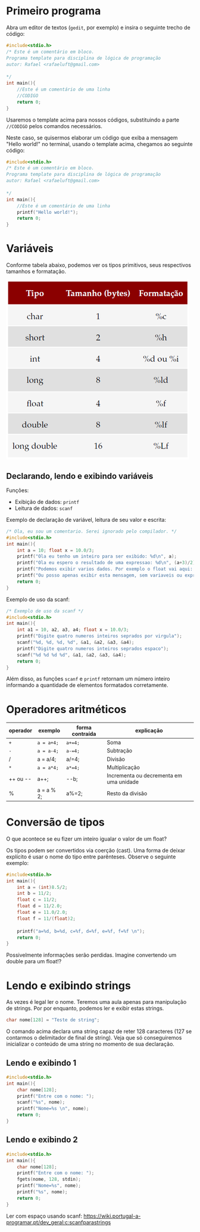 # Primeiro programa

Abra um editor de textos (`gedit`, por exemplo) e insira o seguinte trecho de código:

```c
#include<stdio.h>
/* Este é um comentário em bloco. 
Programa template para disciplina de lógica de programação
autor: Rafael <rafaeluft@gmail.com>

*/
int main(){
    //Este é um comentário de uma linha
    //CODIGO
    return 0;
}

```

Usaremos o template acima para nossos códigos, substituindo a parte `//CODIGO` pelos comandos necessários.  

Neste caso, se quisermos elaborar um código que exiba a mensagem "Hello world!" no terminal, usando o template acima, chegamos ao seguinte código: 

```c
#include<stdio.h>
/* Este é um comentário em bloco. 
Programa template para disciplina de lógica de programação
autor: Rafael <rafaeluft@gmail.com>

*/
int main(){
    //Este é um comentário de uma linha
    printf("Hello world!");
    return 0;
}

```


# Variáveis
Conforme tabela abaixo, podemos ver os tipos primitivos, seus respectivos tamanhos e formatação.

![Tipos primitivos](./images/tipos-primitivos.png)

## Declarando, lendo e exibindo variáveis

Funções: 
* Exibição de dados: `printf` 
* Leitura de dados: `scanf`

Exemplo de declaração de variável, leitura de seu valor e escrita: 

```c
/* Ola, eu sou um comentario. Serei ignorado pelo compilador. */
#include<stdio.h>
int main(){ 
    int a = 10; float x = 10.0/3;
    printf("Ola eu tenho um inteiro para ser exibido: %d\n", a);
    printf("Ola eu espero o resultado de uma expressao: %d\n", (a+3)/2);
    printf("Podemos exibir varios dados. Por exemplo o float vai aqui: %f e o int aqui: %d\n", x, (a+3)*2);
    printf("Ou posso apenas exibir esta mensagem, sem variaveis ou expressoes.");
    return 0;
}
```

Exemplo de uso da scanf: 
```c
/* Exemplo de uso da scanf */
#include<stdio.h>
int main(){ 
    int a1 = 10, a2, a3, a4; float x = 10.0/3;
    printf("Digite quatro numeros inteiros seprados por virgula");
    scanf("%d, %d, %d, %d", &a1, &a2, &a3, &a4);
    printf("Digite quatro numeros inteiros seprados espaco");
    scanf("%d %d %d %d", &a1, &a2, &a3, &a4);
    return 0;
}
```
Além disso, as funções `scanf` e `printf` retornam um número inteiro informando a quantidade de elementos formatados corretamente. 

# Operadores aritméticos

operador | exemplo | forma contraída | explicação
------------ | -------------|------------ | -------------
`+` | `a = a+4;` | `a+=4;` | Soma 
`-` | `a = a-4;` | `a-=4;` | Subtração
/ | a = a/4; | a/=4; | Divisão
`*` | `a = a*4;` | `a*=4;` | Multiplicação
++ ou -- | a++; | --b;  | Incrementa ou decrementa em uma unidade
% | a = a % 2; | a%=2; | Resto da divisão 


# Conversão de tipos

O que acontece se eu fizer um inteiro igualar o valor de um float?

Os tipos podem ser convertidos via coerção (cast). Uma forma de deixar explícito é usar o nome do tipo entre parênteses. Observe o seguinte exemplo: 

```c
#include<stdio.h>
int main(){
    int a = (int)8.5/2; 
    int b = 11/2;
    float c = 11/2;
    float d = 11/2.0;
    float e = 11.0/2.0;
    float f = 11/(float)2;
    
    printf("a=%d, b=%d, c=%f, d=%f, e=%f, f=%f \n");
    return 0;
}
```
 Possivelmente informações serão perdidas. Imagine convertendo um double para um float!?

 # Lendo e exibindo strings

 As vezes é legal ler o nome. Teremos uma aula apenas para manipulação de strings. Por por enquanto, podemos ler e exibir estas strings. 

```c
char nome[128] = "Teste de string";
```

O comando acima declara uma string capaz de reter 128 caracteres (127 se contarmos o delimitador de final de string). Veja que só conseguiremos inicializar o conteúdo de uma string no momento de sua declaração. 

 ## Lendo e exibindo 1

```c
#include<stdio.h>
int main(){
    char nome[128];
    printf("Entre com o nome: ");
    scanf("%s", nome);
    printf("Nome=%s \n", nome);
    return 0;
}
```

 ## Lendo e exibindo 2

```c
#include<stdio.h>
int main(){
    char nome[128];
    printf("Entre com o nome: ");
    fgets(nome, 128, stdin);
    printf("Nome=%s", nome);
    printf("%s", nome);
    return 0;
}
```

Ler com espaço usando scanf: https://wiki.portugal-a-programar.pt/dev_geral:c:scanfparastrings 
